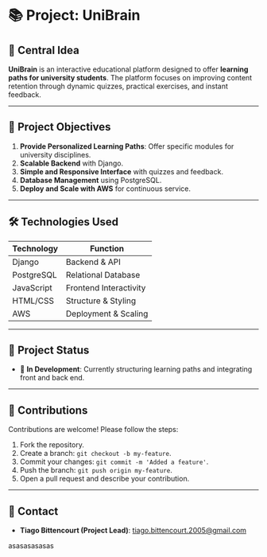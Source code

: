 # 📚 Project: **UniBrain**

## 🚀 Central Idea
**UniBrain** is an interactive educational platform designed to offer **learning paths for university students**. The platform focuses on improving content retention through dynamic quizzes, practical exercises, and instant feedback.

---

## 🎯 Project Objectives
1. **Provide Personalized Learning Paths**: Offer specific modules for university disciplines.
2. **Scalable Backend** with Django.
3. **Simple and Responsive Interface** with quizzes and feedback.
4. **Database Management** using PostgreSQL.
5. **Deploy and Scale with AWS** for continuous service.

---

## 🛠️ Technologies Used
| Technology     | Function                 |
|----------------|--------------------------|
| Django         | Backend & API            |
| PostgreSQL     | Relational Database      |
| JavaScript     | Frontend Interactivity   |
| HTML/CSS       | Structure & Styling      |
| AWS            | Deployment & Scaling     |

---

## 🚧 Project Status
- 🔄 **In Development**: Currently structuring learning paths and integrating front and back end.

---

## 🤝 Contributions
Contributions are welcome! Please follow the steps:
1. Fork the repository.
2. Create a branch: `git checkout -b my-feature`.
3. Commit your changes: `git commit -m 'Added a feature'`.
4. Push the branch: `git push origin my-feature`.
5. Open a pull request and describe your contribution.

---

## 📧 Contact
- **Tiago Bittencourt (Project Lead)**: [tiago.bittencourt.2005@gmail.com](mailto:tiago.bittencourt.2005@gmail.com)






asasasasasas